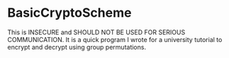# BasicCryptoScheme
This is INSECURE and SHOULD NOT BE USED FOR SERIOUS COMMUNICATION. It is a quick program I wrote for a university tutorial to encrypt and decrypt using group permutations.
